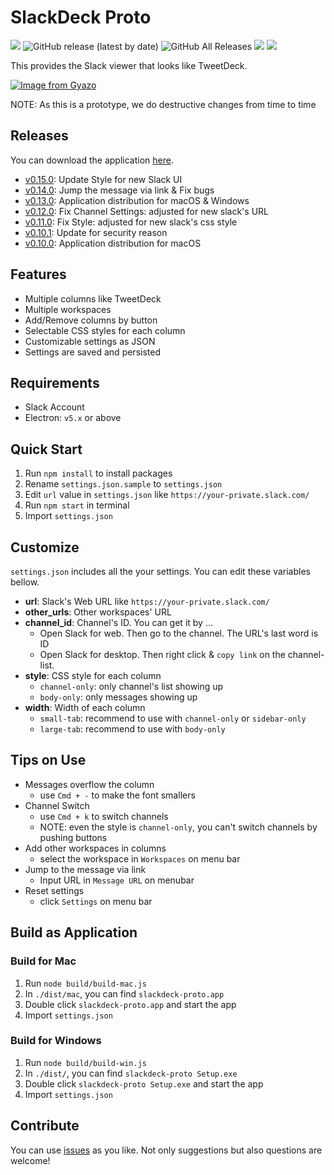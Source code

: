 # SlackDeck Proto

![](https://img.shields.io/badge/SlackDeck-Proto-blue)
![GitHub release (latest by date)](https://img.shields.io/github/v/release/blue0513/slackdeck-proto)
![GitHub All Releases](https://img.shields.io/github/downloads/blue0513/slackdeck-proto/total?color=blue)
![](https://github.com/blue0513/slackdeck-proto/workflows/eslint/badge.svg)
![](https://github.com/blue0513/slackdeck-proto/workflows/jest/badge.svg)

This provides the Slack viewer that looks like TweetDeck.

[![Image from Gyazo](https://i.gyazo.com/0613980a28e63cfcb3a3a194c6d48875.gif)](https://gyazo.com/0613980a28e63cfcb3a3a194c6d48875)

NOTE: As this is a prototype, we do destructive changes from time to time

## Releases

You can download the application [here](https://github.com/blue0513/slackdeck-proto/releases).

+ [v0.15.0](https://github.com/blue0513/slackdeck-proto/releases/tag/0.15.0): Update Style for new Slack UI
+ [v0.14.0](https://github.com/blue0513/slackdeck-proto/releases/tag/0.14.0): Jump the message via link & Fix bugs
+ [v0.13.0](https://github.com/blue0513/slackdeck-proto/releases/tag/0.13.0): Application distribution for macOS & Windows
+ [v0.12.0](https://github.com/blue0513/slackdeck-proto/releases/tag/0.12.0): Fix Channel Settings: adjusted for new slack's URL
+ [v0.11.0](https://github.com/blue0513/slackdeck-proto/releases/tag/0.11.0): Fix Style: adjusted for new slack's css style
+ [v0.10.1](https://github.com/blue0513/slackdeck-proto/releases/tag/0.10.1): Update for security reason
+ [v0.10.0](https://github.com/blue0513/slackdeck-proto/releases/tag/0.10.0): Application distribution for macOS

## Features

+ Multiple columns like TweetDeck
+ Multiple workspaces
+ Add/Remove columns by button
+ Selectable CSS styles for each column
+ Customizable settings as JSON
+ Settings are saved and persisted

## Requirements

+ Slack Account
+ Electron: `v5.x` or above

## Quick Start

1. Run `npm install` to install packages
2. Rename `settings.json.sample` to `settings.json`
3. Edit `url` value in `settings.json` like `https://your-private.slack.com/`
4. Run `npm start` in terminal
5. Import `settings.json`

## Customize

`settings.json` includes all the your settings.
You can edit these variables bellow.

+ **url**: Slack's Web URL like `https://your-private.slack.com/`
+ **other_urls**: Other workspaces' URL
+ **channel_id**: Channel's ID. You can get it by ...
  + Open Slack for web. Then go to the channel. The URL's last word is ID
  + Open Slack for desktop. Then right click & `copy link` on the channel-list.
+ **style**: CSS style for each column
  + `channel-only`: only channel's list showing up
  + `body-only`: only messages showing up
+ **width**: Width of each column
  + `small-tab`: recommend to use with `channel-only` or `sidebar-only`
  + `large-tab`: recommend to use with `body-only`

## Tips on Use

+ Messages overflow the column
  + use `Cmd + -` to make the font smallers
+ Channel Switch
  + use `Cmd + k` to switch channels
  + NOTE: even the style is `channel-only`, you can't switch channels by pushing buttons
+ Add other workspaces in columns
  + select the workspace in `Workspaces` on menu bar
+ Jump to the message via link
  + Input URL in `Message URL` on menubar
+ Reset settings
  + click `Settings` on menu bar

## Build as Application

### Build for Mac

1. Run `node build/build-mac.js`
2. In `./dist/mac`, you can find `slackdeck-proto.app`
3. Double click `slackdeck-proto.app` and start the app
4. Import `settings.json`

### Build for Windows

1. Run `node build/build-win.js`
2. In `./dist/`, you can find `slackdeck-proto Setup.exe`
3. Double click `slackdeck-proto Setup.exe` and start the app
4. Import `settings.json`

## Contribute

You can use [issues](https://github.com/blue0513/slackdeck-proto/issues) as you like.
Not only suggestions but also questions are welcome!
